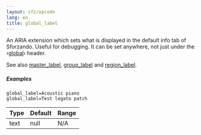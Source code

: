 ```yaml
---
layout: sfz/opcode
lang: en
title: global_label
---
```

An ARIA extension which sets what is displayed in the default info tab of Sforzando. Useful for debugging. It can be set anywhere, not just under the ‹[global](/headers/global)› header.

See also [master_label](master_label), [group_label](group_label) and [region_label](region_label).

##### Examples

```
global_label=Acoustic piano
global_label=Test legato patch
```

| Type    | Default | Range           |
| ---     | ---     | ---             |
| text    | null    | N/A             |
